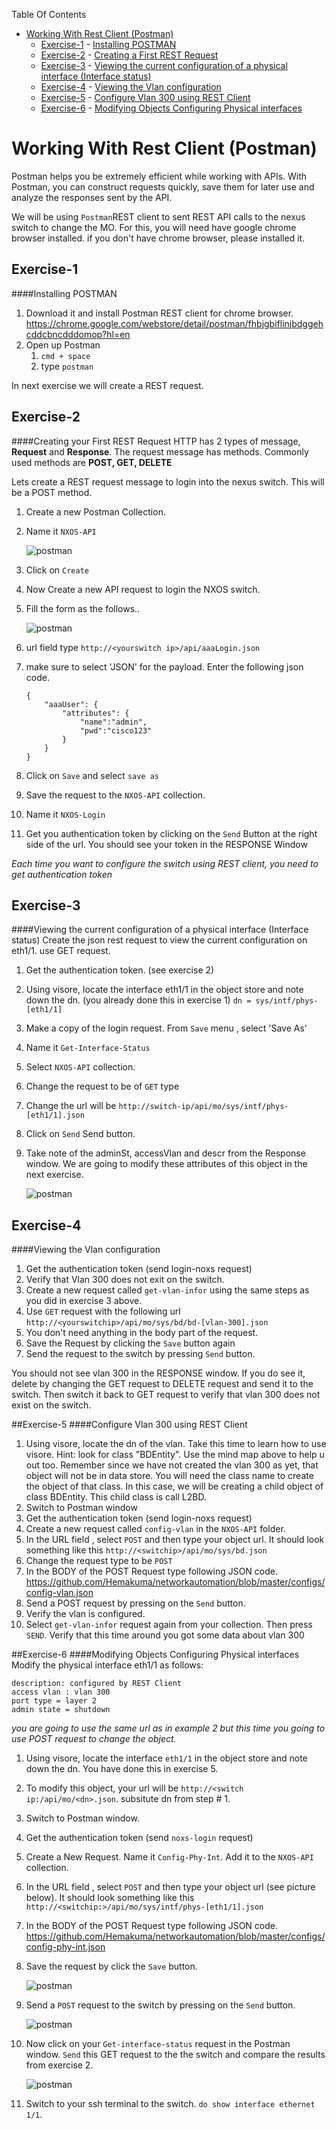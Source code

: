 Table Of Contents

- [Working With Rest Client (Postman)](#)
	- [Exercise-1](#exercise-1)
			- [Installing POSTMAN](#exercise-1)
	- [Exercise-2](#exercise-2)
			- [Creating a First REST Request](#exercise-2)
	- [Exercise-3](#exercise-3)
			- [Viewing the current configuration of a physical interface (Interface status)](#exercise-3)
	- [Exercise-4](#exercise-4)
			- [Viewing the Vlan configuration](#exercise-4)
	- [Exercise-5](#exercise-5)
			- [Configure Vlan 300 using REST Client](#exercise-5)
	- [Exercise-6](#exercise-6)
			- [Modifying Objects Configuring Physical interfaces](#exercise-6)

# Working With Rest Client (Postman)
Postman helps you be extremely efficient while working with APIs. With Postman, you can construct requests quickly, save them for later use and analyze the responses sent by the API.

We will be using `Postman`REST client  to sent REST API calls to the nexus switch to change the MO.  For this, you will need have google chrome browser installed.  if you don't have chrome browser, please installed it.

## Exercise-1
####Installing POSTMAN
1. Download it and install Postman REST client for chrome browser.  
https://chrome.google.com/webstore/detail/postman/fhbjgbiflinjbdggehcddcbncdddomop?hl=en
2. Open up Postman
    1. `cmd + space`
    2. type `postman`

In next exercise we will create a REST request.

## Exercise-2
####Creating your First REST Request
HTTP has 2 types of message, **Request** and **Response**. The request message has methods. Commonly used methods are **POST, GET, DELETE**

Lets create a REST request message to login into the nexus switch.  This will be a POST method.

1. Create a new Postman Collection.
2. Name it `NXOS-API`

    ![postman](/images/postman-1.png)  

3. Click on `Create`
4. Now Create a new API request to login the NXOS switch.
5. Fill the form as the follows..

    ![postman](/images/postman-2.png)

6. url field type `http://<yourswitch ip>/api/aaaLogin.json`
7. make sure to select 'JSON' for the payload. Enter the following json code.

    ```
    {
        "aaaUser": {
            "attributes": {
                "name":"admin",
                "pwd":"cisco123"
            }
        }
    }
    ```

8. Click on `Save` and select `save as`
8. Save the request to the `NXOS-API` collection.
9. Name it `NXOS-Login`
10. Get you authentication token by clicking on the `Send` Button at the right side of the url. You should see your token in the RESPONSE Window

*Each time you want to configure the switch using REST client, you need to get authentication token*

## Exercise-3
####Viewing the current configuration of a physical interface (Interface status)
Create the json rest request to view the current configuration on eth1/1.  use GET request.

1. Get the authentication token. (see exercise 2)
2. Using visore, locate the interface eth1/1 in the object store and note down the dn.  (you already done this in exercise 1)
`dn = sys/intf/phys-[eth1/1]`
3. Make a copy of the login request. From `Save` menu , select 'Save As'
4. Name it `Get-Interface-Status`
5. Select `NXOS-API` collection.
6. Change the request to be of `GET` type
4. Change the url will be `http://switch-ip/api/mo/sys/intf/phys-[eth1/1].json`
7. Click on `Send`   Send button.
7. Take note of the adminSt, accessVlan and descr from the Response window.  We are going to modify these attributes of this object in the next exercise.

    ![postman](/images/postman-3.png)  

## Exercise-4
####Viewing the Vlan configuration
1. Get the authentication token (send login-noxs request)
2. Verify that Vlan 300 does not exit on the switch.
3. Create a new request called `get-vlan-infor` using the same steps as you did in exercise 3 above.
4. Use `GET` request with the following url   `http://<yourswitchip>/api/mo/sys/bd/bd-[vlan-300].json`
5. You don't need anything in the body part of the request.
6. Save the Request by clicking the `Save` button again
6. Send the request to the switch by pressing `Send` button.  

You should not see vlan 300 in the RESPONSE window.  If you do see it, delete by changing the GET request to DELETE request and send it to the switch.  Then switch it back to GET request to verify that vlan 300 does not exist on the switch.


##Exercise-5
####Configure Vlan 300 using REST Client
1. Using visore, locate the dn of the vlan. Take this time to learn how to use visore.  Hint: look for class "BDEntity". Use the mind map above to help u out too. Remember since we have not created the vlan 300 as yet, that object will not be in data store.  You will need the class name to create the object of that class. In this case, we will be creating a child object of class BDEntity.  This child class is call L2BD.
2. Switch to Postman window
3. Get the authentication token (send login-noxs request)
4. Create a new request called `config-vlan` in the `NXOS-API` folder.
5. In the URL field , select `POST` and then type your object url.  It should look something like this `http://<switchip>/api/mo/sys/bd.json`
6. Change the request type to be `POST`
7. In the BODY of the POST Request type following JSON code.  
https://github.com/Hemakuma/networkautomation/blob/master/configs/config-vlan.json
7. Send a POST request by pressing on the `Send` button.
8. Verify the vlan is configured.
9. Select  `get-vlan-infor` request again from your collection. Then press `SEND`.  Verify that this time around you got some data about vlan 300

##Exercise-6
####Modifying Objects Configuring Physical interfaces
Modify the physical interface eth1/1 as follows:
```
description: configured by REST Client
access vlan : vlan 300
port type = layer 2
admin state = shutdown
```
*you are going to use the same url as in example 2 but this time you going to use POST request to change the object.*

1. Using visore, locate the interface `eth1/1` in the object store and note down the dn. You have done this in exercise 5.
2. To modify this object, your url will be `http://<switch ip:/api/mo/<dn>.json`. subsitute dn from step # 1.
3. Switch to Postman window.
4. Get the authentication token (send `noxs-login` request)
5. Create a New Request. Name it `Config-Phy-Int`.  Add it to the `NXOS-API` collection.
6. In the URL field , select `POST` and then type your object url (see picture below).  It should look something like this `http://<switchip:>/api/mo/sys/intf/phys-[eth1/1].json`
7. In the BODY of the POST Request type following JSON code.
https://github.com/Hemakuma/networkautomation/blob/master/configs/config-phy-int.json
8. Save the request by click the `Save` button.

    ![postman](/images/postman-4-0.png)

9. Send a `POST` request to the switch by pressing on the `Send` button.

    ![postman](/images/postman-4.png)

10. Now click on your `Get-interface-status`  request in the Postman window.  `Send`  this GET request  to the the switch and compare the results from exercise 2.

    ![postman](/images/postman-4.png)  

11. Switch to your ssh terminal to the switch.  `do show interface ethernet 1/1`.
